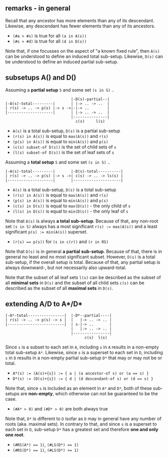 
<!-- ======================================================================= -->
## remarks - in general

Recall that any ancestor has more elements than any of its descendant.
Likewise, any descendant has fewer elements than any of its ancestors.

* `(#a > #s)` is true for all `(a in A(s))`
* `(#s > #d)` is true for all `(d in D(s))`

Note that, if one focusses on the aspect of "a known fixed rule", then `A(s)`
can be understood to define an induced total sub-setup. Likewise, `D(s)` can
be understood to define an induced partial sub-setup.

<!-- ======================================================================= -->
## subsetups A() and D()

Assuming a **partial setup** `S` and some set `(s in S)` ..

```
                             |-D(s)-partial--|
|-A(s)-total---------|       | |-> .. -> ..  |
| r(s) -> .. -> p(s) |-> s ->|-|-> ..        |
|--------------------|       | |-> .. -> ..  |
                             |---------------|
                               c(s)     l(s)
```

* `A(s)` is a total sub-setup, `D(s)` is a partial sub-setup
* `(r(s) in A(s))` is equal to `max(A(s))` and `r(s)`
* `(p(s) in A(s))` is equal to `min(A(s))` and `p(s)`
* `(c(s) subset-of D(s))` is the set of child sets of `s`
* `(l(s) subset-of D(s))` is the set of leaf sets of `s`

Assuming a **total setup** `S` and some set `(s in S)` ..

```
|-A(s)-total---------|       |-D(s)-total----------|
| r(s) -> .. -> p(s) |-> s ->| c(s) -> .. -> ls(s) |
|--------------------|       |---------------------|
```

* `A(s)` is a total sub-setup, `D(s)` is a total sub-setup
* `(r(s) in A(s))` is equal to `max(A(s))` and `r(s)`
* `(p(s) in A(s))` is equal to `min(A(s))` and `p(s)`
* `(c(s) in D(s))` is equal to `max(D(s))` - the only child of `s`
* `(l(s) in D(s))` is equal to `min(D(s))` - the only leaf of `s`

Note that `A(s)` is always **a total sub-setup**. Because of that, any non-root
set `(s in S)` always has a most significant `r(s) := max(A(s))` and a least
significant `p(s) := min(A(s))` superset.

* `(r(s) == p(s))` for `(s in c(r))` and `(r in RS)`

Note that `D(s)` is in general **a partial sub-setup**. Because of that, there
is in general no least and no most significant subset. However, `D(s)` is a
total sub-setup, if the overall setup is total. Because of that, any partial
setup is always downward-, but not necessarily also upward-total.

Note that the subset of all leaf sets `l(s)` can be described as the subset of
all **minimal sets** in `D(s)` and the subset of all child sets `c(s)` can be
described as the subset of all **maximal sets** in `D(s)`.

<!-- ======================================================================= -->
## extending A/D to A*/D*

```
|-A*-total----------------|  |-D*--partial----|
| r(s) -> .. -> p(s) -> s |  |   |-> .. -> .. |
|-------------------------|  | s-|-> ..       |
                             |   |-> .. -> .. |
                             |----------------|
                                   c(s)  l(s)
```

Since `s` is a subset to each set in `A`, including `s` in `A` results in
a non-empty total sub-setup `A*`. Likewise, since `s` is a superset to each
set in `D`, including `s` in `D` results in a non-empty partial sub-setup
`D*` that may or may not be or total.

* `A*(s) := (A(s)+{s}) := { a | (a ancestor-of s) or (a == s) }`
* `D*(s) := (D(s)+{s}) := { d | (d descendant-of s) or (d == s) }`

Note that, since `s` is included as an element in `A*` and `D*`, both of
these sub-setups are **non-empty**, which otherwise can not be guaranteed
to be the case.

* `(#A* > 0)` and `(#D* > 0)` are both always true

Note that, `D*` is different to `D` isofar as `D` may in general have any
number of roots (aka. maximal sets). In contrary to that, and since `s`
is a superset to each set in `D`, sub-setup `D*` has a greatest set and
therefore **one and only one root**.

* `(#RS(A*) == 1)`, `(#LS(D*) == 1)`
* `(#RS(D*) == 1)`, `(#LS(D*) >= 1)`
